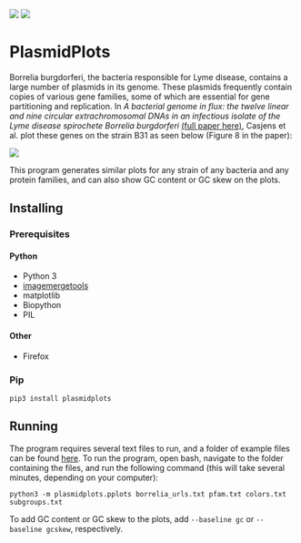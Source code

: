 ![](https://img.shields.io/github/release-pre/chenkail/plasmidplots.svg)
![](https://img.shields.io/github/license/Chenkail/plasmidplots.svg)
# PlasmidPlots

Borrelia burgdorferi, the bacteria responsible for Lyme disease, contains a large number of plasmids in its genome. These plasmids frequently contain copies of various gene families, some of which are essential for gene partitioning and replication. In *A bacterial genome in flux: the twelve linear and nine circular extrachromosomal DNAs in an infectious isolate of the Lyme disease spirochete Borrelia burgdorferi* [(full paper here)](https://onlinelibrary.wiley.com/doi/full/10.1046/j.1365-2958.2000.01698.x), Casjens et al. plot these genes on the strain B31 as seen below (Figure 8 in the paper):

![](https://wol-prod-cdn.literatumonline.com/cms/attachment/ca139954-6948-4d91-a567-c720e741c7f6/mmi_1698_f8.gif)

This program generates similar plots for any strain of any bacteria and any protein families, and can also show GC content or GC skew on the plots.

## Installing

### Prerequisites

#### Python
 - Python 3
 - [imagemergetools](https://github.com/Chenkail/imagemergetools)
 - matplotlib
 - Biopython
 - PIL

#### Other
 - Firefox

### Pip
```
pip3 install plasmidplots
```

## Running
The program requires several text files to run, and a folder of example files can be found [here](https://drive.google.com/open?id=1oZpTRwPDGC5YsEs74oZMlLodlZzwWHXg). To run the program, open bash, navigate to the folder containing the files, and run the following command (this will take several minutes, depending on your computer):
```
python3 -m plasmidplots.pplots borrelia_urls.txt pfam.txt colors.txt subgroups.txt
```
To add GC content or GC skew to the plots, add `--baseline gc` or `--baseline gcskew`, respectively.
